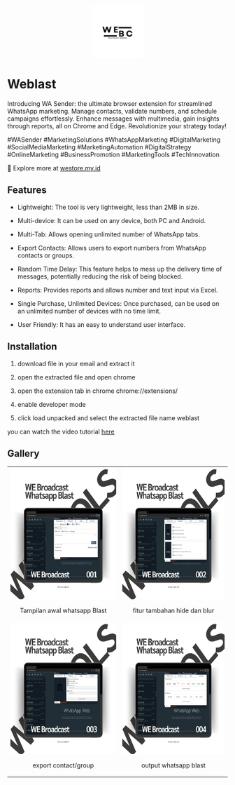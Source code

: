 <!-- create logo in midle readme md  -->

<p align="center">
  <img src="https://github.com/rezapace/Whatsapp-Api/blob/main/WeBroadcast/picture/LOGO/weBroadcast.png?raw=true" alt="Weblast" width="120" height="120">
</p>

# Weblast

Introducing WA Sender: the ultimate browser extension for streamlined WhatsApp marketing. Manage contacts, validate numbers, and schedule campaigns effortlessly. Enhance messages with multimedia, gain insights through reports, all on Chrome and Edge. Revolutionize your strategy today! 

#WASender #MarketingSolutions #WhatsAppMarketing #DigitalMarketing #SocialMediaMarketing #MarketingAutomation #DigitalStrategy #OnlineMarketing #BusinessPromotion #MarketingTools #TechInnovation

💼 Explore more at [westore.my.id](https://westore.my.id/)


## Features

- Lightweight: The tool is very lightweight, less than 2MB in size.

- Multi-device: It can be used on any device, both PC and Android.

- Multi-Tab: Allows opening unlimited number of WhatsApp tabs.

- Export Contacts: Allows users to export numbers from WhatsApp contacts or groups.

- Random Time Delay: This feature helps to mess up the delivery time of messages, potentially reducing the risk of being blocked.

- Reports: Provides reports and allows number and text input via Excel.

- Single Purchase, Unlimited Devices: Once purchased, can be used on an unlimited number of devices with no time limit.

- User Friendly: It has an easy to understand user interface.

## Installation

<!-- buat agar menjadi gambar dan deskripsi -->

1. download file in your email and extract it

2. open the extracted file and open chrome

3. open the extension tab in chrome chrome://extensions/

4. enable developer mode

5. click load unpacked and select the extracted file name weblast

you can watch the video tutorial [here](https://youtube.com/playlist?list=PLRzM0GJRyhbnMjo8FdgTisJdZwRGqfUOt&si=AzPJL53JrARTGYFk)

## Gallery

<!-- buat agar menjadi gambar dan deskripsi -->


<table>
  <tr>
    <td align="center">
      <img src="https://github.com/rezapace/Whatsapp-Api/blob/main/WeBroadcast/picture/3)%20MOCUP/WeBroadCast%20Transparant/1.png?raw=true" alt="Weblast" width="300" height="300">
      <p>Tampilan awal whatsapp Blast</p>
    </td>
    <td align="center">
      <img src="https://github.com/rezapace/Whatsapp-Api/blob/main/WeBroadcast/picture/3)%20MOCUP/WeBroadCast%20Transparant/2.png?raw=true" alt="Weblast" width="300" height="300">
      <p>fitur tambahan hide dan blur</p>
    </td>
  </tr>
  <tr>
    <td align="center">
      <img src="https://github.com/rezapace/Whatsapp-Api/blob/main/WeBroadcast/picture/3)%20MOCUP/WeBroadCast%20Transparant/3.png?raw=true" alt="Weblast" width="300" height="300">
      <p>export contact/group</p>
    </td>
    <td align="center">
      <img src="https://github.com/rezapace/Whatsapp-Api/blob/main/WeBroadcast/picture/3)%20MOCUP/WeBroadCast%20Transparant/4.png?raw=true" alt="Weblast" width="300" height="300">
      <p>output whatsapp blast</p>
    </td>
  </tr>
</table>



